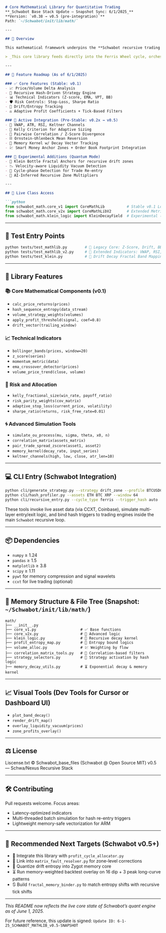 ````markdown
# Core Mathematical Library for Quantitative Trading  
**_Schwabot Base Stack Update — Snapshot Sync: 6/1/2025_**  
**Version: `v0.38 → v0.5 (pre-integration)`**  
Path: `~/Schwabot/init/lib/math/`

---

## 📌 Overview

This mathematical framework underpins the **Schwabot recursive trading system**, integrating real-time market signals, AI-verified strategy logic, and memory-safe profit pipelines. The library is modular, hash-aware, and built for advanced recursive systems such as those running on Raspberry Pi clusters or GPU-accelerated nodes.  

> _This core library feeds directly into the Ferris Wheel cycle, orchestrating profit logic across short/mid/long-term hash-reactive trade loops._

---

## 🚀 Feature Roadmap (As of 6/1/2025)

### ✅ Core Features (Stable: v0.1)
- 📈 Price/Volume Delta Analysis
- 🔁 Recursive Hash-Driven Strategy Engine
- 📊 Technical Indicators (Z-score, EMA, VPT, BB)
- 🛡️ Risk Controls: Stop-Loss, Sharpe Ratio
- 🧮 Drift/Entropy Tracking
- ⚖️ Adaptive Profit Coefficients + Tick-Based Filters

### 🔁 Active Integration (Pre-Stable: v0.2x → v0.5)
- 📍 VWAP, ATR, RSI, Keltner Channels
- 🧠 Kelly Criterion for Adaptive Sizing
- 🔗 Pairwise Correlation / Z-Score Divergence
- ⛓️ Ornstein-Uhlenbeck Mean Reversion
- 🧬 Memory Kernel w/ Decay Vector Tracking
- 💹 Smart Money Anchor Zones + Order Book Footprint Integration

### 🔬 Experimental Additions (Quantum Mode)
- 🔺 Klein Bottle Fractal Anchors for recursive drift zones
- 📉 Velocity-aware Liquidity Vacuum Detection
- 🔄 Cycle-phase Detection for Trade Re-entry
- 🧠 AI-Inferred Recursive Zone Multipliers

---

## 🧠 Live Class Access

```python
from schwabot_math.core_v1 import CoreMathLib          # Stable v0.1 Logic
from schwabot_math.core_v2x import CoreMathLibV2       # Extended Metrics (RSI/VWAP)
from schwabot_math.klein_logic import KleinDecayField  # Experimental (v0.5 quantum kernel)
````

---

## 🧪 Test Entry Points

```bash
python tests/test_mathlib.py        # 🧪 Legacy Core: Z-Score, Drift, BB
python tests/test_mathlib_v2.py     # 🧪 Extended Indicators: VWAP, RSI, ATR
python tests/test_klein.py          # 🧪 Drift Decay Fractal Band Mapping
```

---

## 🧰 Library Features

### 📚 Core Mathematical Components (v0.1)

* `calc_price_returns(prices)`
* `hash_sequence_entropy(data_stream)`
* `volume_strategy_weights(volumes)`
* `apply_profit_threshold(signal, coef=0.8)`
* `drift_vector(trailing_window)`

### 📈 Technical Indicators

* `bollinger_bands(prices, window=20)`
* `z_score(series)`
* `momentum_metric(data)`
* `ema_crossover_detector(prices)`
* `volume_price_trend(close, volume)`

### 🧮 Risk and Allocation

* `kelly_fractional_size(win_rate, payoff_ratio)`
* `risk_parity_weights(cov_matrix)`
* `adaptive_stop_loss(current_price, volatility)`
* `sharpe_ratio(returns, risk_free_rate=0.01)`

### 🌀 Advanced Simulation Tools

* `simulate_ou_process(mu, sigma, theta, x0, n)`
* `correlation_matrix(assets_matrix)`
* `pair_trade_spread_zscore(asset1, asset2)`
* `memory_kernel(decay_rate, input_series)`
* `keltner_channels(high, low, close, atr_len=10)`

---

## 💻 CLI Entry (Schwabot Integration)

```bash
python cli/generate_strategy.py --strategy drift_zone --profile BTCUSDC
python cli/hash_profiler.py --assets ETH BTC XRP --window 64
python cli/recursive_entry.py --cycle_type ferris --trigger_hash auto
```

These tools invoke live asset data (via CCXT, Coinbase), simulate multi-layer entry/exit logic, and bind hash triggers to trading engines inside the main `Schwabot` recursive loop.

---

## 📦 Dependencies

* `numpy` ≥ 1.24
* `pandas` ≥ 1.5
* `matplotlib` ≥ 3.8
* `scipy` ≥ 1.11
* `pywt` for memory compression and signal wavelets
* `ccxt` for live trading (optional)

---

## 🔐 Memory Structure & File Tree (Snapshot: `~/Schwabot/init/lib/math/`)

```
math/
├── __init__.py
├── core_v1.py                    # ✅ Base functions
├── core_v2x.py                   # 🔁 Advanced logic
├── klein_logic.py                # 🧬 Recursive decay kernel
├── profit_entropy_map.py         # 🧠 Entropy bound logics
├── volume_alloc.py               # 💹 Weighting by flow
├── correlation_matrix_tools.py   # 🔗 Correlation-based filters
├── strategy_selectors.py         # 🧭 Strategy activation by hash logic
├── memory_decay_utils.py         # ⏳ Exponential decay & memory kernel
```

---

## 📈 Visual Tools (Dev Tools for Cursor or Dashboard UI)

* `plot_band_decay()`
* `render_drift_map()`
* `overlay_liquidity_vacuum(prices)`
* `zone_profits_overlay()`

---

## ⚖️ License

Liscense.txt © Schwabot_base_files (Schwabot @ Open Source MIT) v0.5 — Schwa/Nexus Recursive Stack

---

## 🛠️ Contributing

Pull requests welcome. Focus areas:

* Latency-optimized indicators
* Multi-threaded batch simulation for hash re-entry triggers
* Lightweight memory-safe vectorization for ARM

---

## 🧠 Recommended Next Targets (Schwabot v0.5+)

* 🔄 Integrate this library with `profit_cycle_allocator.py`
* 📡 Link into `matrix_fault_resolver.py` for zone-level corrections
* 🧬 Quantize drift entropy into Zygot memory core
* ⏳ Run memory-weighted backtest overlay on 16 dip + 3 peak long-curve patterns
* 🔃 Build `fractal_memory_binder.py` to match entropy shifts with recursive tick shifts

---

*This README now reflects the live core state of Schwabot’s quant engine as of June 1, 2025.*

For future reference, this update is signed:
`Update ID: 6-1-25_SCHWABOT_MATHLIB_v0.5-SNAPSHOT`

```
```
